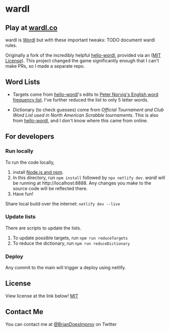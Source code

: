 # wardl

## Play at [wardl.co](http://wardl.co)

wardl is [Wordl](https://www.nytimes.com/games/wordle/index.html) but with these important tweaks:
TODO document wardl rules.

Originally a fork of the incredibly helpful [hello-wordl](https://github.com/lynn/hello-wordl), 
provided via an ([MIT License](https://github.com/lynn/hello-wordl/blob/main/LICENSE)). This project changed the 
game significantly enough that I can't make PRs, so I made a separate repo.

## Word Lists

- Targets come from [hello-wordl](https://github.com/lynn/hello-wordl)'s edits to [Peter Norvig's English word frequency list](http://norvig.com/mayzner.html). I've further reduced the list to only 5 letter words.

- Dictionary (to check guesses) come from *Official Tournament and Club Word List used in North American Scrabble tournaments*. This is also from [hello-wordl](https://github.com/lynn/hello-wordl), and I don't know where this came 
from online.

## For developers

### Run locally

To run the code locally,

1. install [Node.js and npm](https://docs.npmjs.com/downloading-and-installing-node-js-and-npm#using-a-node-version-manager-to-install-nodejs-and-npm).
2. In this directory, run `npm install` followed by `npx netlify dev`. _wardl_ will be running at http://localhost:8888. Any changes you make to the source code will be reflected there. 
3. Have fun!

Share local build over the internet: ``netlify dev --live``

### Update lists

There are scripts to update the lists.

1. To update possible targets, run ``npm run reduceTargets``
2. To reduce the dictionary, run ``npm run reduceDictionary``

### Deploy

Any commit to the main will trigger a deploy using netlify.

## License

View license at the link below!
[MIT](https://choosealicense.com/licenses/mit/)

## Contact Me

You can contact me at [@BrianDoesImprov](https://twitter.com/BrianDoesImprov) on Twitter